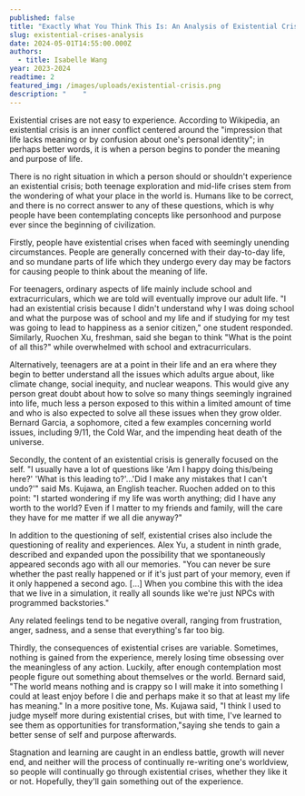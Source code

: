 ```yaml
---
published: false
title: "Exactly What You Think This Is: An Analysis of Existential Crises  "
slug: existential-crises-analysis
date: 2024-05-01T14:55:00.000Z
authors:
  - title: Isabelle Wang
year: 2023-2024
readtime: 2
featured_img: /images/uploads/existential-crisis.png
description: "    "
---
```

Existential crises are not easy to experience. According to Wikipedia, an existential crisis is an inner conflict centered around the "impression that life lacks meaning or by confusion about one's personal identity"; in perhaps better words, it is when a person begins to ponder the meaning and purpose of life. 

  

There is no right situation in which a person should or shouldn't experience an existential crisis; both teenage exploration and mid-life crises stem from the wondering of what your place in the world is. Humans like to be correct, and there is no correct answer to any of these questions, which is why people have been contemplating concepts like personhood and purpose ever since the beginning of civilization.  

  

Firstly, people have existential crises when faced with seemingly unending circumstances. People are generally concerned with their day-to-day life, and so mundane parts of life which they undergo every day may be factors for causing people to think about the meaning of life.  

  

For teenagers, ordinary aspects of life mainly include school and extracurriculars, which we are told will eventually improve our adult life. "I had an existential crisis because I didn't understand why I was doing school and what the purpose was of school and my life and if studying for my test was going to lead to happiness as a senior citizen," one student responded. Similarly, Ruochen Xu, freshman, said she began to think "What is the point of all this?" while overwhelmed with school and extracurriculars.  

  

Alternatively, teenagers are at a point in their life and an era where they begin to better understand all the issues which adults argue about, like climate change, social inequity, and nuclear weapons. This would give any person great doubt about how to solve so many things seemingly ingrained into life, much less a person exposed to this within a limited amount of time and who is also expected to solve all these issues when they grow older. Bernard Garcia, a sophomore, cited a few examples concerning world issues, including 9/11, the Cold War, and the impending heat death of the universe.  

 

Secondly, the content of an existential crisis is generally focused on the self. "I usually have a lot of questions like 'Am I happy doing this/being here?' 'What is this leading to?'…'Did I make any mistakes that I can't undo?'" said Ms. Kujawa, an English teacher. Ruochen added on to this point: "I started wondering if my life was worth anything; did I have any worth to the world? Even if I matter to my friends and family, will the care they have for me matter if we all die anyway?"  

  

In addition to the questioning of self, existential crises also include the questioning of reality and experiences. Alex Yu, a student in ninth grade, described and expanded upon the possibility that we spontaneously appeared seconds ago with all our memories. "You can never be sure whether the past really happened or if it's just part of your memory, even if it only happened a second ago. \[…] When you combine this with the idea that we live in a simulation, it really all sounds like we're just NPCs with programmed backstories."  

  

Any related feelings tend to be negative overall, ranging from frustration, anger, sadness, and a sense that everything's far too big.  

  

Thirdly, the consequences of existential crises are variable. Sometimes, nothing is gained from the experience, merely losing time obsessing over the meaningless of any action. Luckily, after enough contemplation most people figure out something about themselves or the world. Bernard said, "The world means nothing and is crappy so I will make it into something I could at least enjoy before I die and perhaps make it so that at least my life has meaning." In a more positive tone, Ms. Kujawa said, "I think I used to judge myself more during existential crises, but with time, I've learned to see them as opportunities for transformation,"saying she tends to gain a better sense of self and purpose afterwards.  

  

Stagnation and learning are caught in an endless battle, growth will never end, and neither will the process of continually re-writing one's worldview, so people will continually go through existential crises, whether they like it or not. Hopefully, they'll gain something out of the experience.
